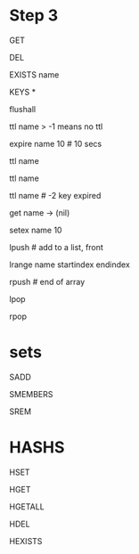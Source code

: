 # Step 3


GET 


DEL

EXISTS name

KEYS *

flushall

ttl name  > -1 means no ttl

expire name 10 # 10 secs

ttl name

ttl name

ttl name  # -2 key expired

get name -> (nil)

setex name 10 

lpush   # add to a  list, front

lrange name startindex  endindex

rpush # end of array

lpop

rpop

# sets

SADD 

SMEMBERS

SREM


# HASHS

HSET

HGET

HGETALL

HDEL

HEXISTS











